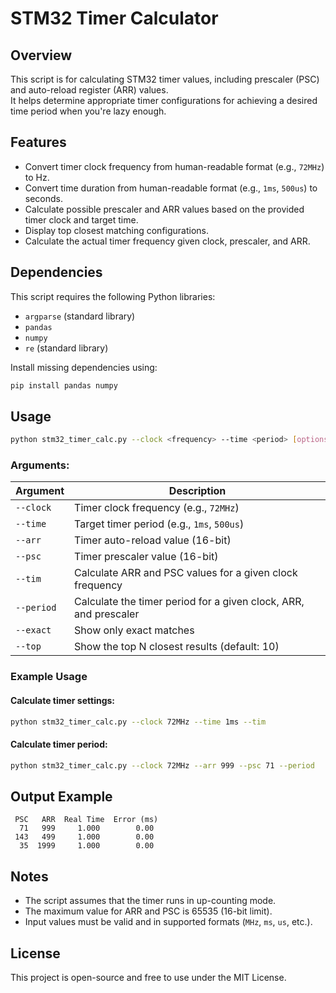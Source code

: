 # STM32 Timer Calculator

## Overview
This script is for calculating STM32 timer values, including prescaler (PSC) and auto-reload register (ARR) values.  
It helps determine appropriate timer configurations for achieving a desired time period when you're lazy enough.

## Features
- Convert timer clock frequency from human-readable format (e.g., `72MHz`) to Hz.
- Convert time duration from human-readable format (e.g., `1ms`, `500us`) to seconds.
- Calculate possible prescaler and ARR values based on the provided timer clock and target time.
- Display top closest matching configurations.
- Calculate the actual timer frequency given clock, prescaler, and ARR.

## Dependencies
This script requires the following Python libraries:

- `argparse` (standard library)
- `pandas`
- `numpy`
- `re` (standard library)

Install missing dependencies using:
```sh
pip install pandas numpy
```

## Usage
```sh
python stm32_timer_calc.py --clock <frequency> --time <period> [options]
```

### Arguments:
| Argument            | Description |
|---------------------|-------------|
| `--clock`          | Timer clock frequency (e.g., `72MHz`) |
| `--time`           | Target timer period (e.g., `1ms`, `500us`) |
| `--arr`            | Timer auto-reload value (16-bit) |
| `--psc`            | Timer prescaler value (16-bit) |
| `--tim`            | Calculate ARR and PSC values for a given clock frequency |
| `--period`         | Calculate the timer period for a given clock, ARR, and prescaler |
| `--exact`          | Show only exact matches |
| `--top`            | Show the top N closest results (default: 10) |

### Example Usage
#### Calculate timer settings:
```sh
python stm32_timer_calc.py --clock 72MHz --time 1ms --tim
```

#### Calculate timer period:
```sh
python stm32_timer_calc.py --clock 72MHz --arr 999 --psc 71 --period
```

## Output Example
```
 PSC   ARR  Real Time  Error (ms)
  71   999     1.000        0.00
 143   499     1.000        0.00
  35  1999     1.000        0.00
```

## Notes
- The script assumes that the timer runs in up-counting mode.
- The maximum value for ARR and PSC is 65535 (16-bit limit).
- Input values must be valid and in supported formats (`MHz`, `ms`, `us`, etc.).

## License
This project is open-source and free to use under the MIT License.

